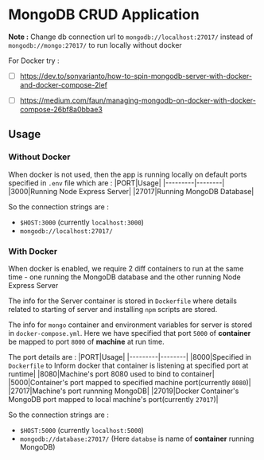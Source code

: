 # MongoDB CRUD Application 

<b>Note :</b> Change db connection url to `mongodb://localhost:27017/` instead of `mongodb://mongo:27017/` to run locally without docker

For Docker try :  
 - [ ] https://dev.to/sonyarianto/how-to-spin-mongodb-server-with-docker-and-docker-compose-2lef
 - [ ] https://medium.com/faun/managing-mongodb-on-docker-with-docker-compose-26bf8a0bbae3


## Usage 

### Without Docker 

When docker is not used, then the app is running locally on default ports specified in `.env` file which are : 
|PORT|Usage|
|---------|--------|
|3000|Running Node Express Server|
|27017|Running MongoDB Database|

So the connection strings are : 
 * `$HOST:3000` (currently `localhost:3000`)
 * `mongodb://localhost:27017/` 

### With Docker

When docker is enabled, we require 2 diff containers to run at the same time - one running the MongoDB database and the other running Node Express Server

The info for the Server container is stored in `Dockerfile` where details related to starting of server and installing `npm` scripts are stored.

The info for `mongo` container and environment variables for server is stored in `docker-compose.yml`. Here we have specified that port `5000` of <b>container</b> be mapped to port `8000` of <b>machine</b> at run time.

The port details are : 
|PORT|Usage|
|---------|--------|
|8000|Specified in `Dockerfile` to Inform docker that container is listening at specified port at runtime|
|8080|Machine's port 8080 used to bind to container|
|5000|Container's port mapped to specified machine port(currently `8080`)|
|27017|Machine's port runnning MongoDB|
|27019|Docker Container's MongoDB port mapped to local machine's port(currently  `27017`)|

So the connection strings are :
 * `$HOST:5000` (currently `localhost:5000`)
 * `mongodb://database:27017/` (Here `databse` is name of <b>container</b> running MongoDB)


